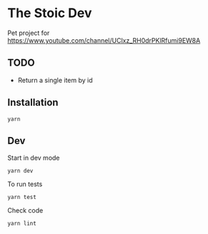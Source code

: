 # The Stoic Dev

Pet project for https://www.youtube.com/channel/UClxz_RH0drPKlRfumi9EW8A


## TODO

* Return a single item by id


## Installation

```
yarn
```

## Dev

Start in dev mode

```
yarn dev
```


To run tests

```
yarn test
```


Check code

```
yarn lint
```


